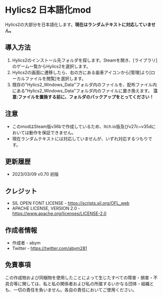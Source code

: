 # Hylics2 日本語化mod
Hylics2の大部分を日本語化します。**現在はランダムテキストに対応していません。**

## 導入方法
1. Hylics2のインストール先フォルダを探します。Steamを開き、[ライブラリ]のゲーム一覧からHylics2を選択します。
2. Hylics2の画面に遷移したら、右の方にある歯車アイコンから[管理]より[ローカルファイルを閲覧]を選択します。
3. 既存の"Hylics2_Windows_Data"フォルダ内のファイルを、配布ファイル内にある"Hylics2_Windows_Data"フォルダ内のファイルに置き換えます。
**注意:ファイルを置換する前に、フォルダのバックアップをとってください！**

## 注意
+ このmodはSteam版v36bで作成しているため、Itch.io版及びv27c~v35dにおいては動作を保証できません。
+ 現在ランダムテキストには対応していませんが、いずれ対応するつもりです。

## 更新履歴
+ 2023/03/09 v0.70 初版

## クレジット
+ SIL OPEN FONT LICENSE - https://scripts.sil.org/OFL_web
+ APACHE LICENSE, VERSION 2.0 - https://www.apache.org/licenses/LICENSE-2.0

## 作成者情報
+ 作成者 - abym
+ Twitter - https://twitter.com/abym281

## 免責事項
この作成物および同梱物を使用したことによって生じたすべての障害・損害・不具合等に関しては、私と私の関係者および私の所属するいかなる団体・組織とも、一切の責任を負いません。各自の責任においてご使用ください。
